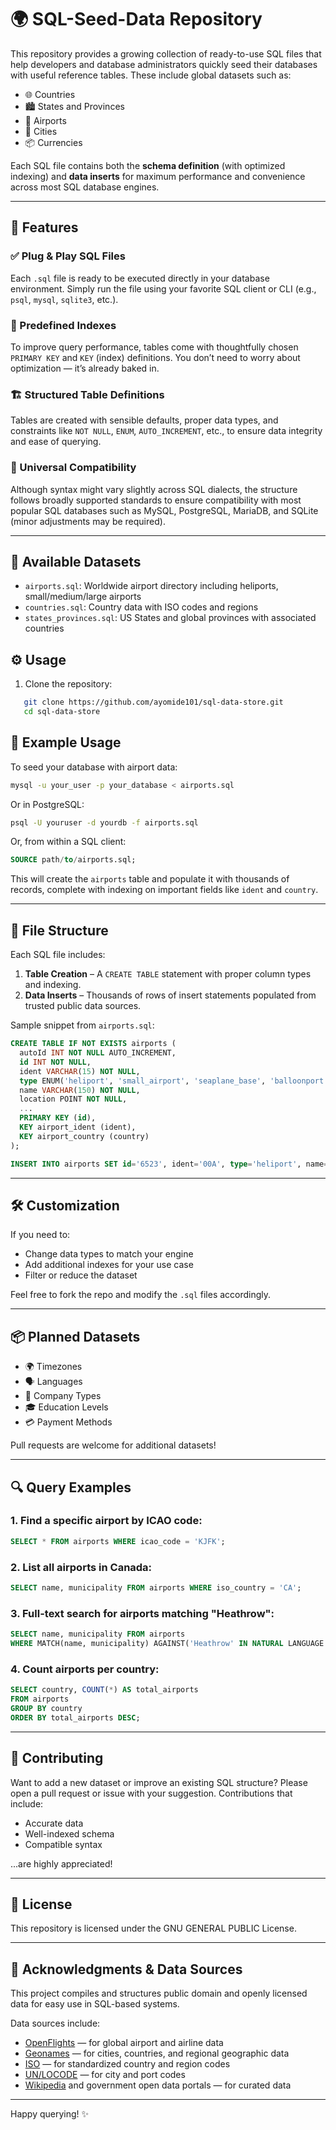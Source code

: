 # 🌍 SQL-Seed-Data Repository

This repository provides a growing collection of ready-to-use SQL files that help developers and database administrators quickly seed their databases with useful reference tables. These include global datasets such as:

- 🌐 Countries
- 🏙️ States and Provinces
- 🛫 Airports
- 📍 Cities
- 📦 Currencies

Each SQL file contains both the **schema definition** (with optimized indexing) and **data inserts** for maximum performance and convenience across most SQL database engines.

---

## 🚀 Features

### ✅ Plug & Play SQL Files
Each `.sql` file is ready to be executed directly in your database environment. Simply run the file using your favorite SQL client or CLI (e.g., `psql`, `mysql`, `sqlite3`, etc.).

### 🔧 Predefined Indexes
To improve query performance, tables come with thoughtfully chosen `PRIMARY KEY` and `KEY` (index) definitions. You don’t need to worry about optimization — it’s already baked in.

### 🏗️ Structured Table Definitions
Tables are created with sensible defaults, proper data types, and constraints like `NOT NULL`, `ENUM`, `AUTO_INCREMENT`, etc., to ensure data integrity and ease of querying.

### 📌 Universal Compatibility
Although syntax might vary slightly across SQL dialects, the structure follows broadly supported standards to ensure compatibility with most popular SQL databases such as MySQL, PostgreSQL, MariaDB, and SQLite (minor adjustments may be required).

---

## 📂 Available Datasets

- `airports.sql`: Worldwide airport directory including heliports, small/medium/large airports
- `countries.sql`: Country data with ISO codes and regions
- `states_provinces.sql`: US States and global provinces with associated countries

## ⚙️ Usage

1. Clone the repository:
```bash
   git clone https://github.com/ayomide101/sql-data-store.git
   cd sql-data-store
```   

## 🧰 Example Usage

To seed your database with airport data:

```bash
mysql -u your_user -p your_database < airports.sql
```

Or in PostgreSQL:
```bash
psql -U youruser -d yourdb -f airports.sql
```

Or, from within a SQL client:

```sql
SOURCE path/to/airports.sql;
```

This will create the `airports` table and populate it with thousands of records, complete with indexing on important fields like `ident` and `country`.

---

## 📄 File Structure

Each SQL file includes:

1. **Table Creation** – A `CREATE TABLE` statement with proper column types and indexing.
2. **Data Inserts** – Thousands of rows of insert statements populated from trusted public data sources.

Sample snippet from `airports.sql`:

```sql
CREATE TABLE IF NOT EXISTS airports (
  autoId INT NOT NULL AUTO_INCREMENT,
  id INT NOT NULL,
  ident VARCHAR(15) NOT NULL,
  type ENUM('heliport', 'small_airport', 'seaplane_base', 'balloonport', 'closed', 'medium_airport', 'large_airport') NOT NULL DEFAULT 'small_airport',
  name VARCHAR(150) NOT NULL,
  location POINT NOT NULL,
  ...
  PRIMARY KEY (id),
  KEY airport_ident (ident),
  KEY airport_country (country)
);

INSERT INTO airports SET id='6523', ident='00A', type='heliport', name='Total RF Heliport', ...;
```

---

## 🛠️ Customization

If you need to:

- Change data types to match your engine
- Add additional indexes for your use case
- Filter or reduce the dataset

Feel free to fork the repo and modify the `.sql` files accordingly.

---

## 📦 Planned Datasets

- 🌍 Timezones
- 🗣 Languages
- 🏢 Company Types
- 🎓 Education Levels
- 💳 Payment Methods

Pull requests are welcome for additional datasets!

---

## 🔍 Query Examples

### 1. Find a specific airport by ICAO code:
```sql
SELECT * FROM airports WHERE icao_code = 'KJFK';
```

### 2. List all airports in Canada:
```sql
SELECT name, municipality FROM airports WHERE iso_country = 'CA';
```

### 3. Full-text search for airports matching "Heathrow":
```sql
SELECT name, municipality FROM airports
WHERE MATCH(name, municipality) AGAINST('Heathrow' IN NATURAL LANGUAGE MODE);
```

### 4. Count airports per country:
```sql
SELECT country, COUNT(*) AS total_airports
FROM airports
GROUP BY country
ORDER BY total_airports DESC;
```

---

## 🤝 Contributing

Want to add a new dataset or improve an existing SQL structure? Please open a pull request or issue with your suggestion. Contributions that include:

- Accurate data
- Well-indexed schema
- Compatible syntax

...are highly appreciated!

---

## 📜 License

This repository is licensed under the GNU GENERAL PUBLIC License.

---

## 🙏 Acknowledgments & Data Sources

This project compiles and structures public domain and openly licensed data for easy use in SQL-based systems.

Data sources include:

- [OpenFlights](https://openflights.org/data.html) — for global airport and airline data
- [Geonames](https://www.geonames.org/) — for cities, countries, and regional geographic data
- [ISO](https://www.iso.org/iso-3166-country-codes.html) — for standardized country and region codes
- [UN/LOCODE](https://unece.org/trade/cefact/unlocode) — for city and port codes
- [Wikipedia](https://en.wikipedia.org/) and government open data portals — for curated data

---

Happy querying! ✨


